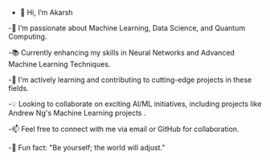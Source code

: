


- 👋 Hi, I’m Akarsh
  
-🚀 I’m passionate about Machine Learning, Data Science, and Quantum Computing.

-📚 Currently enhancing my skills in Neural Networks and Advanced Machine Learning Techniques.

-🌱 I'm actively learning and contributing to cutting-edge projects in these fields.

-💡 Looking to collaborate on exciting AI/ML initiatives, including projects  like Andrew Ng's Machine Learning projects .

-📫 Feel free to connect with me via email or GitHub for collaboration.

-🌟 Fun fact: "Be yourself; the world will adjust."
  

<!---
akarsh323/akarsh323 is a ✨ special ✨ repository because its `README.md` (this file) appears on your GitHub profile.
You can click the Preview link to take a look at your changes.
--->
